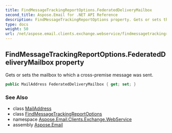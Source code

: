 ```yaml
---
title: FindMessageTrackingReportOptions.FederatedDeliveryMailbox
second_title: Aspose.Email for .NET API Reference
description: FindMessageTrackingReportOptions property. Gets or sets the mailbox to which a crosspremise message was sent
type: docs
weight: 50
url: /net/aspose.email.clients.exchange.webservice/findmessagetrackingreportoptions/federateddeliverymailbox/
---
```

## FindMessageTrackingReportOptions.FederatedDeliveryMailbox property

Gets or sets the mailbox to which a cross-premise message was sent.

```csharp
public MailAddress FederatedDeliveryMailbox { get; set; }
```

### See Also

* class [MailAddress](../../../aspose.email/mailaddress/)
* class [FindMessageTrackingReportOptions](../)
* namespace [Aspose.Email.Clients.Exchange.WebService](../../findmessagetrackingreportoptions/)
* assembly [Aspose.Email](../../../)


